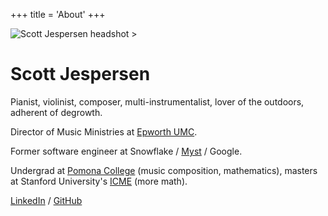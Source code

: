 +++
title = 'About'
+++

![Scott Jespersen headshot >](/images/weddingjamcropped.png)

# Scott Jespersen

Pianist, violinist, composer, multi-instrumentalist, lover of the outdoors, adherent of degrowth.

Director of Music Ministries at [Epworth UMC](https://www.epworthberkeley.org/).

Former software engineer at Snowflake / [Myst](https://myst.ai/) / Google.

Undergrad at [Pomona College](https://www.pomona.edu/) (music composition, mathematics), 
masters at Stanford University's [ICME](https://icme.stanford.edu/) (more math).

[LinkedIn](https://www.linkedin.com/in/scottjespersen/) / [GitHub](https://github.com/sdjespersen/)